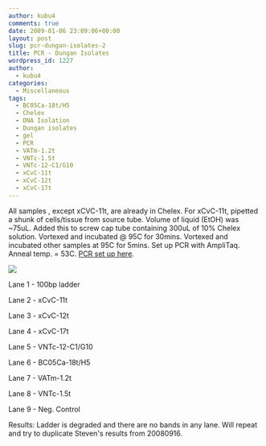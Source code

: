 ```yaml
---
author: kubu4
comments: true
date: 2009-01-06 23:09:06+00:00
layout: post
slug: pcr-dungan-isolates-2
title: PCR - Dungan Isolates
wordpress_id: 1227
author:
  - kubu4
categories:
  - Miscellaneous
tags:
  - BC05Ca-18t/H5
  - Chelex
  - DNA Isolation
  - Dungan isolates
  - gel
  - PCR
  - VATm-1.2t
  - VNTc-1.5t
  - VNTc-12-C1/G10
  - xCvC-11t
  - xCvC-12t
  - xCvC-17t
---
```


All samples , except xCVC-11t, are already in Chelex. For xCvC-11t, pipetted a shunk of cells/tissue from source tube. Volume of liquid (EtOH) was ~75uL. Added this to screw cap tube containing 300uL of 10% Chelex solution. Vortexed and incubated @ 95C for 30mins. Vortexed and incubated other samples at 95C for 5mins. Set up PCR with AmpliTaq. Anneal temp. = 53C. [PCR set up here](https://eagle.fish.washington.edu/Arabidopsis/Notebook%20Workup%20Files/20090107-01.jpg).

![](https://eagle.fish.washington.edu/Arabidopsis/20090106.png)

Lane 1 - 100bp ladder

Lane 2 - xCvC-11t

Lane 3 - xCvC-12t

Lane 4 - xCvC-17t

Lane 5 - VNTc-12-C1/G10

Lane 6 - BC05Ca-18t/H5

Lane 7 - VATm-1.2t

Lane 8 - VNTc-1.5t

Lane 9 - Neg. Control

Results: Ladder is degraded and there are no bands in any lane. Will repeat and try to duplicate Steven's results from 20080916.
